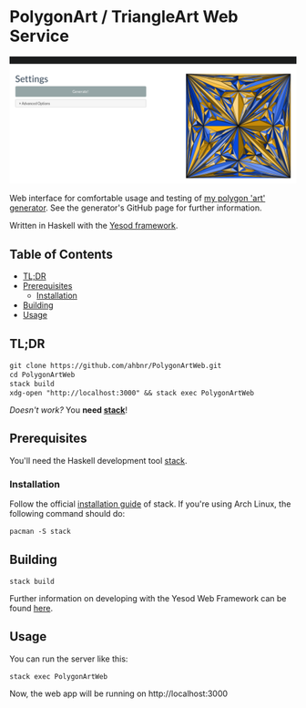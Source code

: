 # PolygonArt / TriangleArt Web Service

![Screenshot of the Web interface](data/demo.png)

Web interface for comfortable usage and testing of [my polygon 'art' generator](https://github.com/ahbnr/PolygonArt).
See the generator's GitHub page for further information.

Written in Haskell with the [Yesod framework](https://www.yesodweb.com/).

## Table of Contents
* [TL;DR](#tldr)
* [Prerequisites](#prerequisites)
  * [Installation](#installation)
* [Building](#building)
* [Usage](#usage)

## TL;DR
```console
git clone https://github.com/ahbnr/PolygonArtWeb.git
cd PolygonArtWeb
stack build
xdg-open "http://localhost:3000" && stack exec PolygonArtWeb
```

*Doesn't work?* You **need [stack](#prerequisites)**!

## Prerequisites
You'll need the Haskell development tool [stack](https://haskellstack.org).

### Installation
Follow the official [installation guide](https://docs.haskellstack.org/en/stable/install_and_upgrade/) of stack.
If you're using Arch Linux, the following command should do:

```console
pacman -S stack
```

## Building
```console
stack build
```

Further information on developing with the Yesod Web Framework
can be found [here](http://www.yesodweb.com/).

## Usage
You can run the server like this:
```console
stack exec PolygonArtWeb
```

Now, the web app will be running on http://localhost:3000
